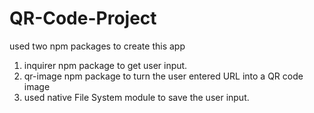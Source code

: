 # QR-Code-Project
used two npm packages to create this app 
1. inquirer npm package to get user input.
2. qr-image npm package to turn the user entered URL into a QR code image
3. used native File System module to save the user input.
